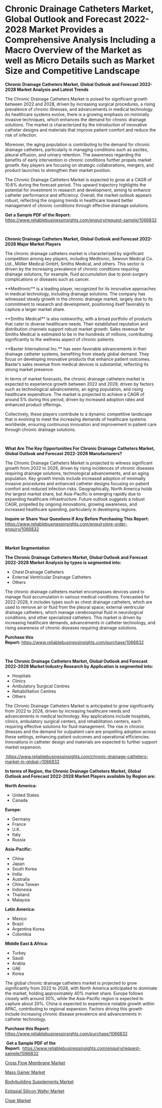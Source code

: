 <p><h1>Chronic Drainage Catheters Market, Global Outlook and Forecast 2022-2028 Market Provides a Comprehensive Analysis Including a Macro Overview of the Market as well as Micro Details such as Market Size and Competitive Landscape</h1></p><p><strong>Chronic Drainage Catheters Market, Global Outlook and Forecast 2022-2028 Market Analysis and Latest Trends</strong></p>
<p><p>The Chronic Drainage Catheters Market is poised for significant growth between 2022 and 2028, driven by increasing surgical procedures, a rising prevalence of chronic illnesses, and advancements in medical technology. As healthcare systems evolve, there is a growing emphasis on minimally invasive techniques, which enhances the demand for chronic drainage solutions. The market is characterized by the introduction of innovative catheter designs and materials that improve patient comfort and reduce the risk of infection.</p><p>Moreover, the aging population is contributing to the demand for chronic drainage catheters, particularly in managing conditions such as ascites, pleural effusion, and urinary retention. The awareness regarding the benefits of early intervention in chronic conditions further propels market growth. Key players are focusing on strategic collaborations, mergers, and product launches to strengthen their market position.</p><p>The Chronic Drainage Catheters Market is expected to grow at a CAGR of 10.6% during the forecast period. This upward trajectory highlights the potential for investment in research and development, aiming to enhance catheter performance and efficiency. Overall, the market outlook appears robust, reflecting the ongoing trends in healthcare toward better management of chronic conditions through effective drainage solutions.</p></p>
<p><strong>Get a Sample PDF of the Report:&nbsp;</strong> <a href="https://www.reliablebusinessinsights.com/enquiry/request-sample/1066832">https://www.reliablebusinessinsights.com/enquiry/request-sample/1066832</a></p>
<p>&nbsp;</p>
<p><strong>Chronic Drainage Catheters Market, Global Outlook and Forecast 2022-2028 Major Market Players</strong></p>
<p><p>The chronic drainage catheters market is characterized by significant competition among key players, including Medtronic, Sewoon Medical Co. Ltd., Möller Medical GmbH, Smiths Medical, and others. This sector is driven by the increasing prevalence of chronic conditions requiring drainage solutions, for example, fluid accumulation due to post-surgery complications or diseases such as cancer.</p><p>**Medtronic** is a leading player, recognized for its innovative approaches in medical technology, including drainage solutions. The company has witnessed steady growth in the chronic drainage market, largely due to its commitment to research and development, positioning itself favorably to capture a larger market share. </p><p>**Smiths Medical** is also noteworthy, with a broad portfolio of products that cater to diverse healthcare needs. Their established reputation and distribution channels support robust market growth. Sales revenue for Smiths Medical is estimated to be in the hundreds of millions, contributing significantly to the wellness aspect of chronic patients.</p><p>**Baxter International Inc.** has seen favorable advancements in their drainage catheter systems, benefiting from steady global demand. They focus on developing innovative products that enhance patient outcomes. Baxter’s sales revenue from medical devices is substantial, reflecting its strong market presence. </p><p>In terms of market forecasts, the chronic drainage catheters market is expected to experience growth between 2022 and 2028, driven by factors such as technological advancements, an aging population, and rising healthcare expenditure. The market is projected to achieve a CAGR of around 5% during this period, driven by increased adoption rates and enhanced product offerings.</p><p>Collectively, these players contribute to a dynamic competitive landscape that is evolving to meet the increasing demands of healthcare systems worldwide, ensuring continuous innovation and improvement in patient care through chronic drainage solutions.</p></p>
<p>&nbsp;</p>
<p><strong>What Are The Key Opportunities For Chronic Drainage Catheters Market, Global Outlook and Forecast 2022-2028 Manufacturers?</strong></p>
<p><p>The Chronic Drainage Catheters Market is projected to witness significant growth from 2022 to 2028, driven by rising incidences of chronic diseases requiring drainage solutions, technological advancements, and an aging population. Key growth trends include increased adoption of minimally invasive procedures and enhanced catheter designs focusing on patient comfort and reduced infection risks. Geographically, North America holds the largest market share, but Asia-Pacific is emerging rapidly due to expanding healthcare infrastructure. Future outlook suggests a robust CAGR, propelled by ongoing innovations, growing awareness, and increased healthcare spending, particularly in developing regions.</p></p>
<p><strong>Inquire or Share Your Questions If Any Before Purchasing This Report:</strong> <a href="https://www.reliablebusinessinsights.com/enquiry/pre-order-enquiry/1066832">https://www.reliablebusinessinsights.com/enquiry/pre-order-enquiry/1066832</a></p>
<p>&nbsp;</p>
<p><strong>Market Segmentation</strong></p>
<p><strong>The Chronic Drainage Catheters Market, Global Outlook and Forecast 2022-2028 Market Analysis by types is segmented into:</strong></p>
<p><ul><li>Chest Drainage Catheters</li><li>External Ventricular Drainage Catheters</li><li>Others</li></ul></p>
<p><p>The chronic drainage catheters market encompasses devices used to manage fluid accumulation in various medical conditions. Forecasted for 2022-2028, it includes types such as chest drainage catheters, which are used to remove air or fluid from the pleural space; external ventricular drainage catheters, which manage cerebrospinal fluid in neurological conditions; and other specialized catheters. This market is driven by increasing healthcare demands, advancements in catheter technology, and rising awareness of chronic diseases requiring drainage solutions.</p></p>
<p><strong>Purchase this Report:&nbsp;</strong><a href="https://www.reliablebusinessinsights.com/purchase/1066832">https://www.reliablebusinessinsights.com/purchase/1066832</a></p>
<p>&nbsp;</p>
<p><strong>The Chronic Drainage Catheters Market, Global Outlook and Forecast 2022-2028 Market Industry Research by Application is segmented into:</strong></p>
<p><ul><li>Hospitals</li><li>Clinics</li><li>Ambulatory Surgical Centres</li><li>Rehabilitation Centres</li><li>Others</li></ul></p>
<p><p>The Chronic Drainage Catheters Market is anticipated to grow significantly from 2022 to 2028, driven by increasing healthcare needs and advancements in medical technology. Key applications include hospitals, clinics, ambulatory surgical centers, and rehabilitation centers, each requiring effective solutions for fluid management. The rise in chronic illnesses and the demand for outpatient care are propelling adoption across these settings, enhancing patient outcomes and operational efficiencies. Innovations in catheter design and materials are expected to further support market expansion.</p></p>
<p><a href="https://www.reliablebusinessinsights.com/chronic-drainage-catheters-market-in-global-r1066832">&nbsp;https://www.reliablebusinessinsights.com/chronic-drainage-catheters-market-in-global-r1066832</a></p>
<p><strong>In terms of Region, the Chronic Drainage Catheters Market, Global Outlook and Forecast 2022-2028 Market Players available by Region are:</strong></p>
<p>
    <p> <strong> North America: </strong>
        <ul>
            <li>United States</li>
            <li>Canada</li>
        </ul>
        </p> 
    <p> <strong> Europe: </strong>
        <ul>
            <li>Germany</li>
            <li>France</li>
            <li>U.K.</li>
            <li>Italy</li>
            <li>Russia</li>
        </ul>
        </p> 
    <p> <strong> Asia-Pacific: </strong>
        <ul>
            <li>China</li>
            <li>Japan</li>
            <li>South Korea</li>
            <li>India</li>
            <li>Australia</li>
            <li>China Taiwan</li>
            <li>Indonesia</li>
            <li>Thailand</li>
            <li>Malaysia</li>
        </ul>
        </p> 
    <p> <strong> Latin America: </strong>
        <ul>
            <li>Mexico</li>
            <li>Brazil</li>
            <li>Argentina Korea</li>
            <li>Colombia</li>
        </ul>
        </p> 
    <p> <strong> Middle East & Africa: </strong>
        <ul>
            <li>Turkey</li>
            <li>Saudi</li>
            <li>Arabia</li>
            <li>UAE</li>
            <li>Korea</li>
        </ul>
    </p>
    </p>
<p><p>The global chronic drainage catheters market is projected to grow significantly from 2022 to 2028, with North America anticipated to dominate the market, holding approximately 40% market share. Europe follows closely with around 30%, while the Asia-Pacific region is expected to capture about 20%. China is expected to experience notable growth within APAC, contributing to regional expansion. Factors driving this growth include increasing chronic disease prevalence and advancements in catheter technology.</p></p>
<p><strong>Purchase this Report: </strong><a href="https://www.reliablebusinessinsights.com/purchase/1066832">https://www.reliablebusinessinsights.com/purchase/1066832</a></p>
<p>&nbsp;<strong>Get a Sample PDF of the Report:&nbsp;&nbsp;</strong><a href="https://www.reliablebusinessinsights.com/enquiry/request-sample/1066832">https://www.reliablebusinessinsights.com/enquiry/request-sample/1066832</a></p>
<p><strong></strong></p>
<p><p><a href="https://www.linkedin.com/pulse/navigating-cross-flow-membrane-market-expert-analysis-3yhxe?trackingId=p2iPR9iERvSZv%2FtGSwD8cA%3D%3D">Cross Flow Membrane Market</a></p><p><a href="https://www.linkedin.com/pulse/mass-gainer-market-global-share-ranking-overall-sales-9u4qe?trackingId=KFaV6QDLQ42boJO4rfzd5Q%3D%3D">Mass Gainer Market</a></p><p><a href="https://www.linkedin.com/pulse/bodybuilding-supplements-market-global-share-ranking-overall-bgeue?trackingId=qvOej88lQKKibRDgSB9K4g%3D%3D">Bodybuilding Supplements Market</a></p><p><a href="https://www.linkedin.com/pulse/epitaxial-silicon-wafer-market-outlook-forecast-from-2024-2031-mnioc?trackingId=76E3E9IgRFmiMufHv6P2Sg%3D%3D">Epitaxial Silicon Wafer Market</a></p><p><a href="https://issuu.com/reportprime-2/docs/cigar-market-size-2030.pptx_2f67b941230262">Cigar Market</a></p></p>